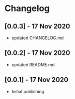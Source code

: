 # Changelog

## [0.0.3] - 17 Nov 2020

* updated CHANGELOG.md

## [0.0.2] - 17 Nov 2020

* updated README.md

## [0.0.1] - 17 Nov 2020

* Initial publishing
